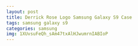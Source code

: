 ```yaml
---
layout: post
title: Derrick Rose Logo Samsung Galaxy S9 Case
tags: samsung galaxy s9
categories: samsung
img: 1XUvsuFeQh_sAm47txAlHJwumrnIABIoP
---
```

